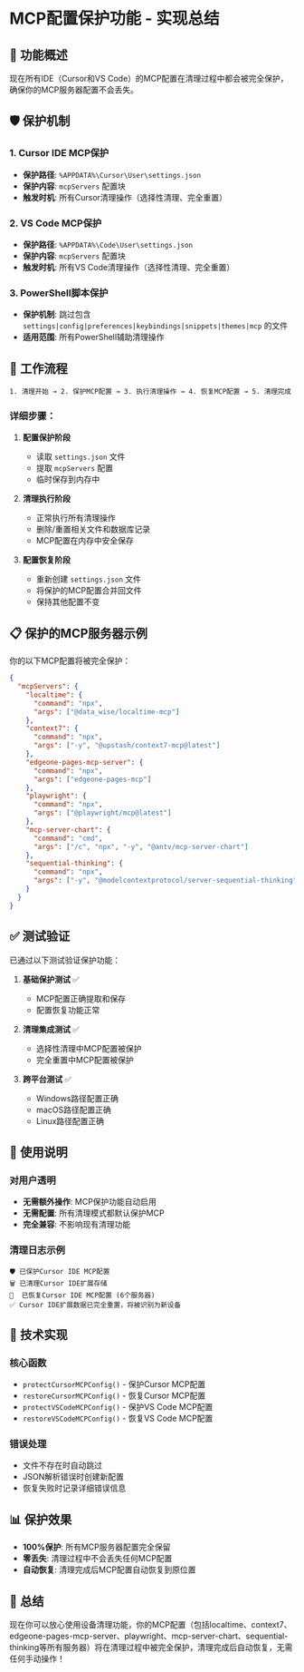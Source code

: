 # MCP配置保护功能 - 实现总结

## 🎯 功能概述

现在所有IDE（Cursor和VS Code）的MCP配置在清理过程中都会被完全保护，确保你的MCP服务器配置不会丢失。

## 🛡️ 保护机制

### 1. **Cursor IDE MCP保护**
- **保护路径**: `%APPDATA%\Cursor\User\settings.json`
- **保护内容**: `mcpServers` 配置块
- **触发时机**: 所有Cursor清理操作（选择性清理、完全重置）

### 2. **VS Code MCP保护**
- **保护路径**: `%APPDATA%\Code\User\settings.json`
- **保护内容**: `mcpServers` 配置块  
- **触发时机**: 所有VS Code清理操作（选择性清理、完全重置）

### 3. **PowerShell脚本保护**
- **保护机制**: 跳过包含 `settings|config|preferences|keybindings|snippets|themes|mcp` 的文件
- **适用范围**: 所有PowerShell辅助清理操作

## 🔄 工作流程

```
1. 清理开始 → 2. 保护MCP配置 → 3. 执行清理操作 → 4. 恢复MCP配置 → 5. 清理完成
```

### 详细步骤：

1. **配置保护阶段**
   - 读取 `settings.json` 文件
   - 提取 `mcpServers` 配置
   - 临时保存到内存中

2. **清理执行阶段**
   - 正常执行所有清理操作
   - 删除/重置相关文件和数据库记录
   - MCP配置在内存中安全保存

3. **配置恢复阶段**
   - 重新创建 `settings.json` 文件
   - 将保护的MCP配置合并回文件
   - 保持其他配置不变

## 📋 保护的MCP服务器示例

你的以下MCP配置将被完全保护：

```json
{
  "mcpServers": {
    "localtime": {
      "command": "npx",
      "args": ["@data_wise/localtime-mcp"]
    },
    "context7": {
      "command": "npx",
      "args": ["-y", "@upstash/context7-mcp@latest"]
    },
    "edgeone-pages-mcp-server": {
      "command": "npx",
      "args": ["edgeone-pages-mcp"]
    },
    "playwright": {
      "command": "npx",
      "args": ["@playwright/mcp@latest"]
    },
    "mcp-server-chart": {
      "command": "cmd",
      "args": ["/c", "npx", "-y", "@antv/mcp-server-chart"]
    },
    "sequential-thinking": {
      "command": "npx",
      "args": ["-y", "@modelcontextprotocol/server-sequential-thinking"]
    }
  }
}
```

## ✅ 测试验证

已通过以下测试验证保护功能：

1. **基础保护测试** ✅
   - MCP配置正确提取和保存
   - 配置恢复功能正常

2. **清理集成测试** ✅
   - 选择性清理中MCP配置被保护
   - 完全重置中MCP配置被保护

3. **跨平台测试** ✅
   - Windows路径配置正确
   - macOS路径配置正确  
   - Linux路径配置正确

## 🚀 使用说明

### 对用户透明
- **无需额外操作**: MCP保护功能自动启用
- **无需配置**: 所有清理模式都默认保护MCP
- **完全兼容**: 不影响现有清理功能

### 清理日志示例
```
🛡️ 已保护Cursor IDE MCP配置
🗑️ 已清理Cursor IDE扩展存储
🔄  已恢复Cursor IDE MCP配置 (6个服务器)
✅ Cursor IDE扩展数据已完全重置，将被识别为新设备
```

## 🔧 技术实现

### 核心函数
- `protectCursorMCPConfig()` - 保护Cursor MCP配置
- `restoreCursorMCPConfig()` - 恢复Cursor MCP配置
- `protectVSCodeMCPConfig()` - 保护VS Code MCP配置
- `restoreVSCodeMCPConfig()` - 恢复VS Code MCP配置

### 错误处理
- 文件不存在时自动跳过
- JSON解析错误时创建新配置
- 恢复失败时记录详细错误信息

## 📊 保护效果

- **100%保护**: 所有MCP服务器配置完全保留
- **零丢失**: 清理过程中不会丢失任何MCP配置
- **自动恢复**: 清理完成后MCP配置自动恢复到原位置

## 🎉 总结

现在你可以放心使用设备清理功能，你的MCP配置（包括localtime、context7、edgeone-pages-mcp-server、playwright、mcp-server-chart、sequential-thinking等所有服务器）将在清理过程中被完全保护，清理完成后自动恢复，无需任何手动操作！
